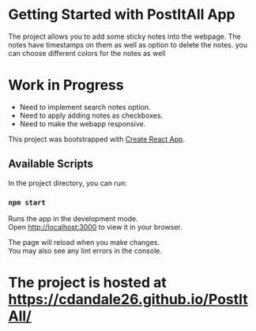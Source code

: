 # Getting Started with PostItAll App

The project allows you to add some sticky notes into the webpage. The notes have timestamps on them as well as
option to delete the notes. you can choose different colors for the notes as well

# Work in Progress

- Need to implement search notes option.
- Need to apply adding notes as checkboxes.
- Need to make the webapp responsive.

This project was bootstrapped with [Create React App](https://github.com/facebook/create-react-app).

## Available Scripts

In the project directory, you can run:

### `npm start`

Runs the app in the development mode.\
Open [http://localhost:3000](http://localhost:3000) to view it in your browser.

The page will reload when you make changes.\
You may also see any lint errors in the console.

# The project is hosted at https://cdandale26.github.io/PostItAll/
